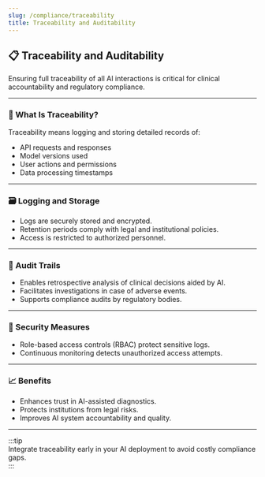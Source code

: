 ```yaml
---
slug: /compliance/traceability
title: Traceability and Auditability
---
```


## 📋 Traceability and Auditability

Ensuring full traceability of all AI interactions is critical for clinical accountability and regulatory compliance.

---

### 🔎 What Is Traceability?

Traceability means logging and storing detailed records of:

- API requests and responses
- Model versions used
- User actions and permissions
- Data processing timestamps

---

### 🗃️ Logging and Storage

- Logs are securely stored and encrypted.
- Retention periods comply with legal and institutional policies.
- Access is restricted to authorized personnel.

---

### 🧾 Audit Trails

- Enables retrospective analysis of clinical decisions aided by AI.
- Facilitates investigations in case of adverse events.
- Supports compliance audits by regulatory bodies.

---

### 🔐 Security Measures

- Role-based access controls (RBAC) protect sensitive logs.
- Continuous monitoring detects unauthorized access attempts.

---

### 📈 Benefits

- Enhances trust in AI-assisted diagnostics.
- Protects institutions from legal risks.
- Improves AI system accountability and quality.

---

:::tip  
Integrate traceability early in your AI deployment to avoid costly compliance gaps.  
:::
